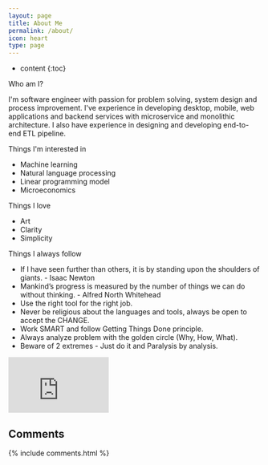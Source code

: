 ```yaml
---
layout: page
title: About Me
permalink: /about/
icon: heart
type: page
---
```


* content
{:toc}

Who am I?

  I'm software engineer with passion for problem solving, system design and process improvement.
  I've experience in developing desktop, mobile, web applications
  and backend services with microservice and monolithic architecture.
  I also have experience in designing and developing end-to-end ETL pipeline.

Things I'm interested in

  * Machine learning
  * Natural language processing
  * Linear programming model
  * Microeconomics

Things I love

  * Art
  * Clarity
  * Simplicity

Things I always follow

  - If I have seen further than others, it is by standing upon the shoulders of giants. - Isaac Newton
  - Mankind’s progress is measured by the number of things we can do without thinking. - Alfred North Whitehead
  - Use the right tool for the right job.
  - Never be religious about the languages and tools, always be open to accept the CHANGE.
  - Work SMART and follow Getting Things Done principle.
  - Always analyze problem with the golden circle (Why, How, What).
  - Beware of 2 extremes - Just do it and Paralysis by analysis.

<iframe src="https://githubbadge.appspot.com/rootid" style="border: 0;height: 111px;width: 200px;overflow: hidden;" frameBorder="0"></iframe>

## Comments

{% include comments.html %}
